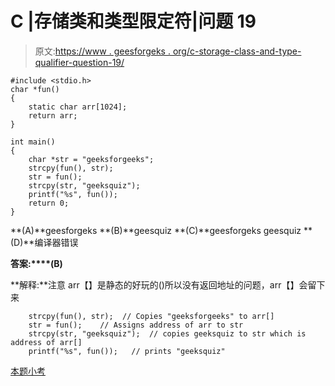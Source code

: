 # C |存储类和类型限定符|问题 19

> 原文:[https://www . geesforgeks . org/c-storage-class-and-type-qualifier-question-19/](https://www.geeksforgeeks.org/c-storage-classes-and-type-qualifiers-question-19/)

```
#include <stdio.h>
char *fun()
{
    static char arr[1024];
    return arr;
}

int main()
{
    char *str = "geeksforgeeks";
    strcpy(fun(), str);
    str = fun();
    strcpy(str, "geeksquiz");
    printf("%s", fun());
    return 0;
}
```

**(A)**geesforgeks
**(B)**geesquiz
**(C)**geesforgeks geesquiz
**(D)**编译器错误

**答案:****(B)**

**解释:**注意 arr【】是静态的好玩的()所以没有返回地址的问题，arr【】会留下来

```
    strcpy(fun(), str);  // Copies "geeksforgeeks" to arr[]
    str = fun();    // Assigns address of arr to str
    strcpy(str, "geeksquiz");  // copies geeksquiz to str which is address of arr[]
    printf("%s", fun());   // prints "geeksquiz"

```

[本题小考](https://www.geeksforgeeks.org/quiz-corner-gq/)